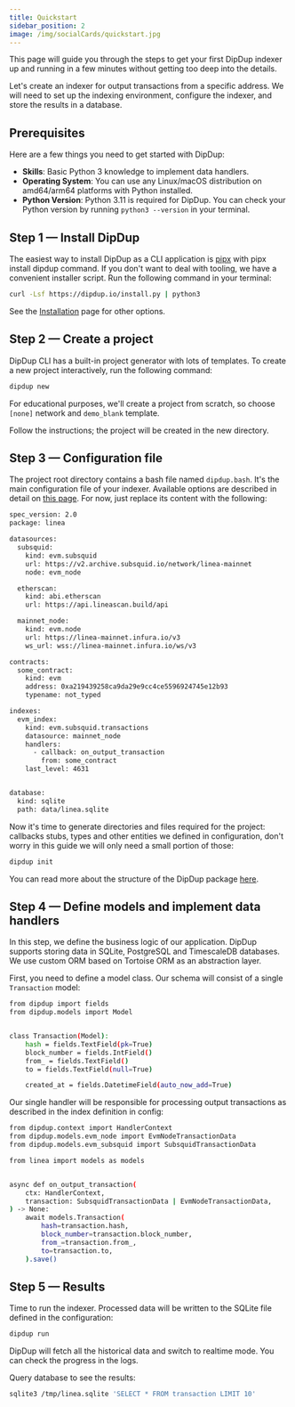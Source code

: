 ```yaml
---
title: Quickstart
sidebar_position: 2
image: /img/socialCards/quickstart.jpg
---
```


This page will guide you through the steps to get your first DipDup indexer up
and running in a few minutes without getting too deep into the details.

Let's create an indexer for output transactions from a specific address. We will
need to set up the indexing environment, configure the indexer, and store the
results in a database.

## Prerequisites

Here are a few things you need to get started with DipDup:

- **Skills**: Basic Python 3 knowledge to implement data handlers.
- **Operating System**: You can use any Linux/macOS distribution on amd64/arm64
  platforms with Python installed.
- **Python Version**: Python 3.11 is required for DipDup. You can check your
  Python version by running `python3 --version` in your terminal.

## Step 1 — Install DipDup

The easiest way to install DipDup as a CLI application is
[pipx](https://pipx.pypa.io/stable/) with pipx install dipdup command. If you
don't want to deal with tooling, we have a convenient installer script. Run the
following command in your terminal:

```bash
curl -Lsf https://dipdup.io/install.py | python3
```

See the [Installation](https://dipdup.io/docs/installation) page for other
options.

## Step 2 — Create a project

DipDup CLI has a built-in project generator with lots of templates. To create a
new project interactively, run the following command:

```bash
dipdup new
```

For educational purposes, we'll create a project from scratch, so choose
`[none]` network and `demo_blank` template.

Follow the instructions; the project will be created in the new directory.

## Step 3 — Configuration file

The project root directory contains a bash file named `dipdup.bash`. It's the
main configuration file of your indexer. Available options are described in
detail on [this page](https://dipdup.io/docs/getting-started/config). For now,
just replace its content with the following:

```bash
spec_version: 2.0
package: linea

datasources:
  subsquid:
    kind: evm.subsquid
    url: https://v2.archive.subsquid.io/network/linea-mainnet
    node: evm_node

  etherscan:
    kind: abi.etherscan
    url: https://api.lineascan.build/api

  mainnet_node:
    kind: evm.node
    url: https://linea-mainnet.infura.io/v3
    ws_url: wss://linea-mainnet.infura.io/ws/v3

contracts:
  some_contract:
    kind: evm
    address: 0xa219439258ca9da29e9cc4ce5596924745e12b93
    typename: not_typed

indexes:
  evm_index:
    kind: evm.subsquid.transactions
    datasource: mainnet_node
    handlers:
      - callback: on_output_transaction
        from: some_contract
    last_level: 4631


database:
  kind: sqlite
  path: data/linea.sqlite
```

Now it's time to generate directories and files required for the project:
callbacks stubs, types and other entities we defined in configuration, don't
worry in this guide we will only need a small portion of those:

```bash
dipdup init
```

You can read more about the structure of the DipDup package
[here](https://dipdup.io/docs/getting-started/package).

## Step 4 — Define models and implement data handlers

In this step, we define the business logic of our application. DipDup supports
storing data in SQLite, PostgreSQL and TimescaleDB databases. We use custom ORM
based on Tortoise ORM as an abstraction layer.

First, you need to define a model class. Our schema will consist of a single
`Transaction` model:

```bash
from dipdup import fields
from dipdup.models import Model


class Transaction(Model):
    hash = fields.TextField(pk=True)
    block_number = fields.IntField()
    from_ = fields.TextField()
    to = fields.TextField(null=True)

    created_at = fields.DatetimeField(auto_now_add=True)
```

Our single handler will be responsible for processing output transactions as
described in the index definition in config:

```bash
from dipdup.context import HandlerContext
from dipdup.models.evm_node import EvmNodeTransactionData
from dipdup.models.evm_subsquid import SubsquidTransactionData

from linea import models as models


async def on_output_transaction(
    ctx: HandlerContext,
    transaction: SubsquidTransactionData | EvmNodeTransactionData,
) -> None:
    await models.Transaction(
        hash=transaction.hash,
        block_number=transaction.block_number,
        from_=transaction.from_,
        to=transaction.to,
    ).save()
```

## Step 5 — Results

Time to run the indexer. Processed data will be written to the SQLite file
defined in the configuration:

```bash
dipdup run
```

DipDup will fetch all the historical data and switch to realtime mode. You can
check the progress in the logs.

Query database to see the results:

```bash
sqlite3 /tmp/linea.sqlite 'SELECT * FROM transaction LIMIT 10'
```
